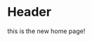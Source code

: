 <!-- TITLE: Home -->
<!-- SUBTITLE: A quick summary of Home -->

# Header
this is the new home page!